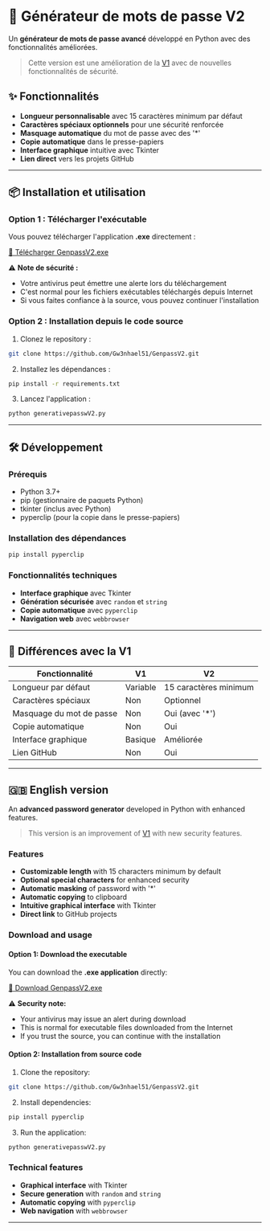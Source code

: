 # 🔐 Générateur de mots de passe V2

Un **générateur de mots de passe avancé** développé en Python avec des fonctionnalités améliorées.

> Cette version est une amélioration de la [V1](https://github.com/Gw3nhael51/Genpass.exe/blob/main/generativepassw.py) avec de nouvelles fonctionnalités de sécurité.

## ✨ Fonctionnalités

- **Longueur personnalisable** avec 15 caractères minimum par défaut
- **Caractères spéciaux optionnels** pour une sécurité renforcée
- **Masquage automatique** du mot de passe avec des '\*'
- **Copie automatique** dans le presse-papiers
- **Interface graphique** intuitive avec Tkinter
- **Lien direct** vers les projets GitHub

---

## 📦 Installation et utilisation

### Option 1 : Télécharger l'exécutable

Vous pouvez télécharger l'application **.exe** directement :

[🔗 Télécharger GenpassV2.exe](https://github.com/Gw3nhael51/GenpassV2/releases)

⚠️ **Note de sécurité :**

- Votre antivirus peut émettre une alerte lors du téléchargement
- C'est normal pour les fichiers exécutables téléchargés depuis Internet
- Si vous faites confiance à la source, vous pouvez continuer l'installation

### Option 2 : Installation depuis le code source

1. Clonez le repository :

```bash
git clone https://github.com/Gw3nhael51/GenpassV2.git
```

2. Installez les dépendances :

```bash
pip install -r requirements.txt
```

3. Lancez l'application :

```bash
python generativepasswV2.py
```

---

## 🛠️ Développement

### Prérequis

- Python 3.7+
- pip (gestionnaire de paquets Python)
- tkinter (inclus avec Python)
- pyperclip (pour la copie dans le presse-papiers)

### Installation des dépendances

```bash
pip install pyperclip
```

### Fonctionnalités techniques

- **Interface graphique** avec Tkinter
- **Génération sécurisée** avec `random` et `string`
- **Copie automatique** avec `pyperclip`
- **Navigation web** avec `webbrowser`

---

## 🔄 Différences avec la V1

| Fonctionnalité           | V1       | V2                    |
| ------------------------ | -------- | --------------------- |
| Longueur par défaut      | Variable | 15 caractères minimum |
| Caractères spéciaux      | Non      | Optionnel             |
| Masquage du mot de passe | Non      | Oui (avec '\*')       |
| Copie automatique        | Non      | Oui                   |
| Interface graphique      | Basique  | Améliorée             |
| Lien GitHub              | Non      | Oui                   |

---

## 🇬🇧 English version

An **advanced password generator** developed in Python with enhanced features.

> This version is an improvement of [V1](https://github.com/Gw3nhael51/Genpass.exe/blob/main/generativepassw.py) with new security features.

### Features

- **Customizable length** with 15 characters minimum by default
- **Optional special characters** for enhanced security
- **Automatic masking** of password with '\*'
- **Automatic copying** to clipboard
- **Intuitive graphical interface** with Tkinter
- **Direct link** to GitHub projects

### Download and usage

#### Option 1: Download the executable

You can download the **.exe application** directly:

[🔗 Download GenpassV2.exe](https://github.com/Gw3nhael51/GenpassV2/releases)

⚠️ **Security note:**

- Your antivirus may issue an alert during download
- This is normal for executable files downloaded from the Internet
- If you trust the source, you can continue with the installation

#### Option 2: Installation from source code

1. Clone the repository:

```bash
git clone https://github.com/Gw3nhael51/GenpassV2.git
```

2. Install dependencies:

```bash
pip install pyperclip
```

3. Run the application:

```bash
python generativepasswV2.py
```

### Technical features

- **Graphical interface** with Tkinter
- **Secure generation** with `random` and `string`
- **Automatic copying** with `pyperclip`
- **Web navigation** with `webbrowser`

---

<!--
README V2 avec structure identique à la V1 mais adapté aux fonctionnalités spécifiques.
Améliorations : longueur par défaut, caractères spéciaux, masquage, copie automatique.
-->

